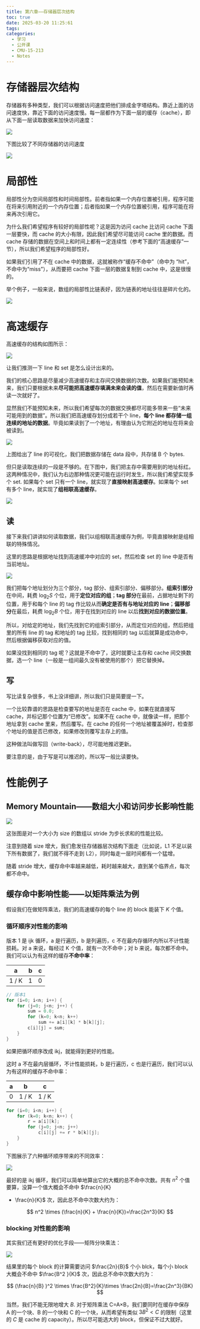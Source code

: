 ```yaml
---
title: 第六章——存储器层次结构
toc: true
date: 2025-03-20 11:25:61
tags:
categories:
  - 学习
  - 公开课
  - CMU-15-213
  - Notes
---
```


# 存储器层次结构

存储器有多种类型，我们可以根据访问速度把他们排成金字塔结构。靠近上面的访问速度快，靠近下面的访问速度慢。每一层都作为下面一层的缓存（cache），即从下面一层读取数据来加快访问速度：

![](images/learning/open-course/CMU-15213/Notes/Chapter6/memory-hierarchy.png)

下图比较了不同存储器的访问速度

![](images/learning/open-course/CMU-15213/Notes/Chapter6/memory-mountain.png)

# 局部性

局部性分为空间局部性和时间局部性。前者指如果一个内存位置被引用，程序可能在将来引用附近的一个内存位置；后者指如果一个内存位置被引用，程序可能在将来再次引用它。

为什么我们希望程序有较好的局部性呢？这是因为访问 cache 比访问 cache 下面一层要快，而 cache 的大小有限，因此我们希望尽可能访问 cache 里的数据。而 cache 存储的数据在空间上和时间上都有一定连续性（参考下面的“高速缓存”一节），所以我们希望程序的局部性好。

如果我们引用了不在 cache 中的数据，这就被称作“缓存不命中”（命中为 “hit”，不命中为“miss”），从而要把 cache 下面一层的数据复制到 cache 中，这是很慢的。

举个例子，一般来说，数组的局部性比链表好，因为链表的地址往往是碎片化的。

![](images/learning/open-course/CMU-15213/Notes/Chapter6/cache-data-memory.png)

# 高速缓存

高速缓存的结构如图所示：

![](images/learning/open-course/CMU-15213/Notes/Chapter6/cache.png)

让我们推测一下 line 和 set 是怎么设计出来的。

我们的核心思路是尽量减少高速缓存和主存间交换数据的次数。如果我们能预知未来，我们只要根据未来**尽可能把高速缓存填满未来会读的值**，然后在需要新值时再读一次就好了。

显然我们不能预知未来，所以我们希望每次的数据交换都尽可能多带来一些“未来可能用到的数据”。所以我们把高速缓存划分成若干个 line，**每个 line 都存储一组连续的地址的数据**。毕竟如果读到了一个地址，有理由认为它附近的地址在将来会被读到。

![](images/learning/open-course/CMU-15213/Notes/Chapter6/cache-line.png)

上图给出了 line 的可视化，我们把数据存储在 data 段中，共存储 B 个 bytes.

但只是读取连续的一段是不够的。在下图中，我们把主存中需要用到的地址标红。这两种情况中，我们认为右边那种情况更可能在运行时发生，所以我们希望实现多个 set. 如果每个 set 只有一个 line，就实现了**直接映射高速缓存**。如果每个 set 有多个 line，就实现了**组相联高速缓存**。

![](images/learning/open-course/CMU-15213/Notes/Chapter6/cache-set.png)

## 读

接下来我们讲讲如何读取数据，我们以组相联高速缓存为例，毕竟直接映射是组相联的特殊情况。

这里的思路是根据地址找到高速缓冲中对应的 set，然后检查 set 的 line 中是否有当前地址。

![](images/learning/open-course/CMU-15213/Notes/Chapter6/cache-read.png)

我们把每个地址划分为三个部分，tag 部分、组索引部分、偏移部分。**组索引部分**在中间，耗费 $\log_2 S$ 个位，用于**定位对应的组**；**tag 部分**在最前，占据地址剩下的位置，用于和每个 line 的 tag 作比较从而**确定是否有与地址对应的 line**；**偏移部分**在最后，耗费 $\log_2 B$ 个位，用于在找到对应的 line 以后**找到对应的数据位置**。

所以，对给定的地址，我们先找到它的组索引部分，从而定位对应的组，然后把组里的所有 line 的 tag 和地址的 tag 比较，找到相同的 tag 以后就算是成功命中，然后根据偏移获取对应的值。

如果没找到相同的 tag 呢？这就是不命中了，这时就要让主存和 cache 间交换数据，选一个 line（一般是一组间最久没有被使用的那个）把它替换掉。

## 写

写比读复杂很多，书上没详细讲，所以我们只是简要提一下。

一个比较靠谱的思路是检查要写的地址是否在 cache 中，如果在就直接写 cache，并标记那个位置为“已修改”。如果不在 cache 中，就像读一样，把那个地址拿到 cache 里来，然后覆写。在 cache 的任何一个地址被覆盖掉时，检查那个地址的值是否已修改，如果修改则覆写主存上的值。

这种做法叫做写回（write-back），尽可能地推迟更新。

要注意的是，由于写是可以推迟的，所以写一般比读要快。

# 性能例子

## Memory Mountain——数组大小和访问步长影响性能

![](images/learning/open-course/CMU-15213/Notes/Chapter6/memory-mountain.png)

这张图是对一个大小为 size 的数组以 stride 为步长求和的性能比较。

注意到随着 size 增大，我们愈发往存储器层次结构下面走（比如说，L1 不足以装下所有数据了，我们就不得不走到 L2），同时每走一层时间都有一个猛增。

随着 stride 增大，缓存命中率越来越低，耗时越来越大，直到某个临界点，每次都不命中。

## 缓存命中影响性能——以矩阵乘法为例

假设我们在做矩阵乘法，我们的高速缓存的每个 line 的 block 能装下 $K$ 个值。

### 循环顺序对性能的影响

版本 1 是 ijk 循环，a 是行遍历，b 是列遍历，c 不在最内存循环内所以不计性能损耗。对 a 来说，每经过 K 个值，就有一次不命中；对 b 来说，每次都不命中。我们可以认为有这样的缓存**不命中率**：

| a     | b   | c   |
| ----- | --- | --- |
| 1 / K | 1   | 0   |

```cpp
// 版本1
for (i=0; i<n; i++) {
    for (j=0; j<n; j++) {
        sum = 0.0;
        for (k=0; k<n; k++)
            sum += a[i][k] * b[k][j];
        c[i][j] = sum;
    }
}
```

如果把循环顺序改成 ikj，就能得到更好的性能。

这时 a 不在最内层循环，不计性能损耗，b 是行遍历，c 也是行遍历，我们可以认为有这样的缓存不命中率：

| a   | b     | c     |
| --- | ----- | ----- |
| 0   | 1 / K | 1 / K |

```cpp
for (i=0; i<n; i++) {
    for (k=0; k<n; k++) {
        r = a[i][k];
        for (j=0; j<n; j++)
            c[i][j] += r * b[k][j];
    }
}
```

下图展示了六种循环顺序带来的不同效率：

![](images/learning/open-course/CMU-15213/Notes/Chapter6/matrix-order.png)

最好的是 ikj 循环，我们可以简单地算出它的大概的总不命中次数。共有 $n^2$ 个值要算，没算一个值大概会不命中 $\frac{n}{K}

- \frac{n}{K}$
  次，因此总不命中次数大约为：

$$
n^2 \times (\frac{n}{K} + \frac{n}{K})=\frac{2n^3}{K}
$$

### blocking 对性能的影响

其实我们还有更好的优化手段——矩阵分块乘法：

![](images/learning/open-course/CMU-15213/Notes/Chapter6/matrix-blocking.png)

结果里的每个 block 的计算需要访问 $\frac{2n}{B}$ 个小 blck，每个小 block 大概会不命中 $\frac{B^2
}{K}$ 次，因此总不命中次数大约为：

$$
(\frac{n}{B}
)^2 \times \frac{B^2}{K}\times \frac{2n}{B}=\frac{2n^3}{BK}
$$

当然，我们不能无限地增大 $B$. 对于矩阵乘法 C=A×B，我们要同时在缓存中保存 A 的一个块、B 的一个块和 C 的一个块，从而希望有类似 $3B^2 < C$ 的限制（这里的 $C$ 是 cache 的 capacity）。所以尽可能选大的 block，但保证不过大就好。
